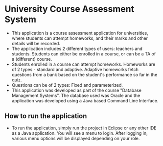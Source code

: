 # University Course Assessment System
* This application is a course assessment application for universities, where students can attempt homeworks, and their marks and other details will be recorded.
* The application includes 2 different types of users: teachers and students. Students can either be enrolled in a course, or can be a TA of a (different) course.
* Students enrolled in a course can attempt homeworks. Homeworks are of 2 types - standard and adaptive. Adaptive homeworks fetch questions from a bank based on the student's performance so far in the quiz.
* Questions can be of 2 types: Fixed and parameterized. 
* This application was developed as part of the course "Database Management Systems". The database used was Oracle and the application was developed using a Java based Command Line Interface.

## How to run the application
* To run the application, simply run the project in Eclipse or any other IDE as a Java application. You will see a menu to login. After logging in, various menu options will be displayed depending on your role.